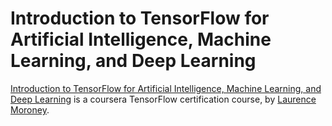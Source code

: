 # Introduction to TensorFlow for Artificial Intelligence, Machine Learning, and Deep Learning

[Introduction to TensorFlow for Artificial Intelligence, Machine Learning, and Deep Learning](https://www.coursera.org/learn/introduction-tensorflow) is a coursera TensorFlow certification course, by [Laurence Moroney](https://www.linkedin.com/in/laurence-moroney/).
